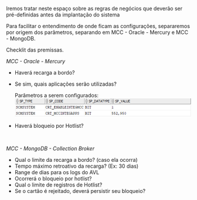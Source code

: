 
Iremos tratar neste espaço sobre as regras de negócios que deverão ser pré-definidas antes da implantação do sistema

Para facilitar o entendimento de onde ficam as configurações, separaremos por origem dos parâmetros, separando em MCC - Oracle - Mercury e MCC - MongoDB.

Checklit das premissas.

_MCC - Oracle - Mercury_

- Haverá recarga a bordo?
- Se sim, quais aplicações serão utilizadas?

  Parâmetros a serem configurados:
  ![image.png](/.attachments/image-a932af1e-69a4-4e2e-9d4d-88bb9009301c.png)

- Haverá bloqueio por Hotlist?

<br>

_MCC - MongoDB - Collection Broker_

- Qual o limite da recarga a bordo? (caso ela ocorra)
- Tempo máximo retroativo da recarga? (Ex: 30 dias)
- Range de dias para os logs do AVL 
- Ocorrerá o bloqueio por hotlist?
- Qual o limite de registros de Hotlist?
- Se o cartão é rejeitado, deverá persistir seu bloqueio?



